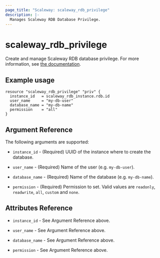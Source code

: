 ```yaml
---
page_title: "Scaleway: scaleway_rdb_privilege"
description: |-
  Manages Scaleway RDB Database Privilege.
---
```


# scaleway_rdb_privilege

Create and manage Scaleway RDB database privilege.
For more information, see [the documentation](https://developers.scaleway.com/en/products/rdb/api).

## Example usage


```hcl
resource "scaleway_rdb_privilege" "priv" {
  instance_id   = scaleway_rdb_instance.rdb.id
  user_name     = "my-db-user"
  database_name = "my-db-name"
  permission    = "all"
}
```

## Argument Reference

The following arguments are supported:

- `instance_id` - (Required) UUID of the instance where to create the database.

- `user_name` - (Required) Name of the user (e.g. `my-db-user`).

- `database_name` - (Required) Name of the database (e.g. `my-db-name`).

- `permission` - (Required) Permission to set. Valid values are `readonly`, `readwrite`, `all`, `custom` and `none`.

## Attributes Reference

- `instance_id` - See Argument Reference above.

- `user_name` - See Argument Reference above.

- `database_name` - See Argument Reference above.

- `permission` - See Argument Reference above.
